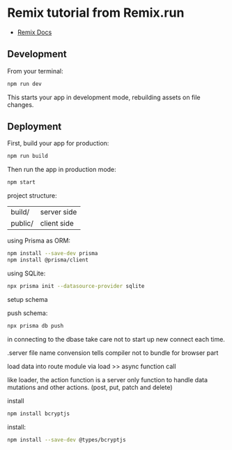 # Remix tutorial from Remix.run

- [Remix Docs](https://remix.run/docs)

## Development

From your terminal:

```sh
npm run dev
```

This starts your app in development mode, rebuilding assets on file changes.

## Deployment

First, build your app for production:

```sh
npm run build
```

Then run the app in production mode:

```sh
npm start
```

project structure:

|         |             |
| ------- | ----------- |
| build/  | server side |
| public/ | client side |

using Prisma as ORM:

```sh
npm install --save-dev prisma
npm install @prisma/client
```

using SQLite:

```sh
npx prisma init --datasource-provider sqlite
```

setup schema

push schema:

```sh
npx prisma db push
```

in connecting to the dbase take care not to start up new connect each time.

.server file name convension tells compiler not to bundle for browser part

load data into route module via load >> async function call

like loader, the action function is a server only function to handle data mutations and other actions. (post, put, patch and delete)

install

```sh
npm install bcryptjs
```

install:

```sh
npm install --save-dev @types/bcryptjs
```
